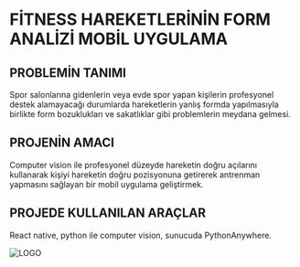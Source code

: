 # FİTNESS HAREKETLERİNİN FORM ANALİZİ MOBİL UYGULAMA

## PROBLEMİN TANIMI
Spor salonlarına gidenlerin veya evde spor yapan kişilerin profesyonel destek alamayacağı durumlarda hareketlerin yanlış formda yapılmasıyla birlikte form bozuklukları ve sakatlıklar gibi problemlerin meydana gelmesi.

## PROJENİN AMACI
Computer vision ile profesyonel düzeyde hareketin doğru açılarını kullanarak kişiyi hareketin doğru pozisyonuna getirerek antrenman yapmasını sağlayan bir mobil uygulama geliştirmek. 

## PROJEDE KULLANILAN ARAÇLAR
React native, python ile computer vision, sunucuda PythonAnywhere.

![LOGO](https://imgyukle.com/f/2022/12/12/Jh9vLU.png)
